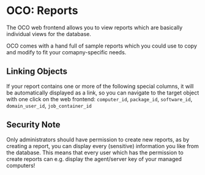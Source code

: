 # OCO: Reports
The OCO web frontend allows you to view reports which are basically individual views for the database.

OCO comes with a hand full of sample reports which you could use to copy and modify to fit your comapny-specific needs.

## Linking Objects
If your report contains one or more of the following special columns, it will be automatically displayed as a link, so you can navigate to the target object with one click on the web frontend: `computer_id`, `package_id`, `software_id`, `domain_user_id`, `job_container_id`

## Security Note
Only administrators should have permission to create new reports, as by creating a report, you can display every (sensitive) information you like from the database. This means that every user which has the permission to create reports can e.g. display the agent/server key of your managed computers!

